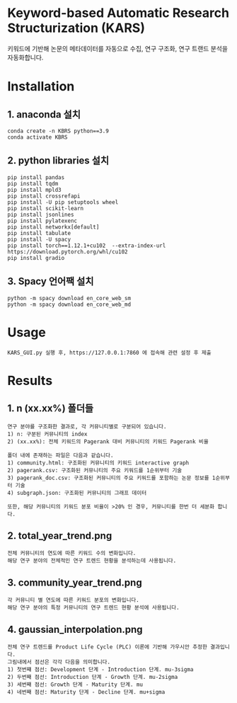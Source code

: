 # Keyword-based Automatic Research Structurization (KARS)
키워드에 기반해 논문의 메타데이터를 자동으로 수집, 연구 구조화, 연구 트랜드 분석을 자동화합니다.

# Installation
## 1. anaconda 설치
    conda create -n KBRS python==3.9
    conda activate KBRS

## 2. python libraries 설치
    pip install pandas
    pip install tqdm
    pip install mpld3
    pip install crossrefapi
    pip install -U pip setuptools wheel
    pip install scikit-learn
    pip install jsonlines
    pip install pylatexenc
    pip install networkx[default]
    pip install tabulate
    pip install -U spacy
    pip install torch==1.12.1+cu102  --extra-index-url https://download.pytorch.org/whl/cu102
    pip install gradio

## 3. Spacy 언어팩 설치
    python -m spacy download en_core_web_sm
    python -m spacy download en_core_web_md

# Usage
    KARS_GUI.py 실행 후, https://127.0.0.1:7860 에 접속해 관련 설정 후 제출

# Results
## 1. n (xx.xx%) 폴더들
    연구 분야를 구조화한 결과로, 각 커뮤니티별로 구분되어 있습니다.
    1) n: 구분된 커뮤니티의 index
    2) (xx.xx%): 전체 키워드의 Pagerank 대비 커뮤니티의 키워드 Pagerank 비율

    폴더 내에 존재하는 파일은 다음과 같습니다.
    1) community.html: 구조화된 커뮤니티의 키워드 interactive graph
    2) pagerank.csv: 구조화된 커뮤니티의 주요 키워드를 1순위부터 기술
    3) pagerank_doc.csv: 구조화된 커뮤니티의 주요 키워드를 포함하는 논문 정보를 1순위부터 기술
    4) subgraph.json: 구조화된 커뮤니티의 그래프 데이터

    또한, 해당 커뮤니티의 키워드 분포 비율이 >20% 인 경우, 커뮤니티를 한번 더 세분화 합니다.

## 2. total_year_trend.png
    전체 커뮤니티의 연도에 따른 키워드 수의 변화입니다.
    해당 연구 분야의 전체적인 연구 트렌드 현황을 분석하는데 사용됩니다.

## 3. community_year_trend.png
    각 커뮤니티 별 연도에 따른 키워드 분포의 변화입니다.
    해당 연구 분야의 특정 커뮤니티의 연구 트렌드 현황 분석에 사용됩니다.

## 4. gaussian_interpolation.png
    전체 연구 트렌드를 Product Life Cycle (PLC) 이론에 기반해 가우시안 추정한 결과입니다.
    그림내에서 점선은 각각 다음을 의미합니다.
    1) 첫번쨰 점선: Development 단계 - Introduction 단계. mu-3sigma
    2) 두번째 점선: Introduction 단계 - Growth 단계. mu-2sigma
    3) 세번째 점선: Growth 단계 - Maturity 단계. mu
    4) 네번째 점선: Maturity 단계 - Decline 단계. mu+sigma
